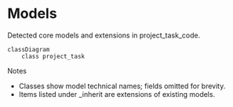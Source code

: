 # Models

Detected core models and extensions in project_task_code.

```mermaid
classDiagram
    class project_task
```

Notes
- Classes show model technical names; fields omitted for brevity.
- Items listed under _inherit are extensions of existing models.
